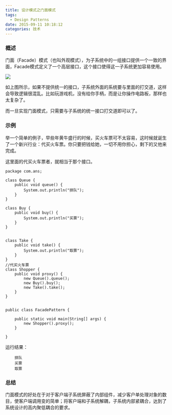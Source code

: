 ```yaml
---
title: 设计模式之门面模式
tags:
  - Design Patterns
date: 2015-09-11 10:18:12
categories: 技术
---
```


### 概述

门面（Facade）模式（也叫外观模式），为子系统中的一组接口提供一个一致的界面，Facade模式定义了一个高层接口，这个接口使得这一子系统更加容易使用。

![](http://i.imgur.com/PsNxEsY.png)

如上图所示，如果不提供统一的接口，子系统外面的系统要与里面的打交道，这样会导致逻辑很混乱。比如玩游戏机，没有给你手柄，而是让你操作电路板，那样也太复杂了。

而一旦实现门面模式，只需要与子系统的统一接口打交道即可以了。

### 示例

举一个简单的例子，早些年黄牛盛行的时候，买火车票可不太容易，这时候就诞生了一个新兴行业：代买火车票。你只要把钱给她，一切不用你担心，剩下的又他来完成。

这里面的代买火车票者，就相当于那个接口。

	package com.ans;
	
	class Queue {
		public void queue() {
			System.out.println("排队");
		}
	}
	
	class Buy {
		public void buy() {
			System.out.println("买票");
		}
	}
	
	
	class Take {
		public void take() {
			System.out.println("取票");
		}
	}
	//代买火车票
	class Shopper {
		public void proxy() {
			new Queue().queue();
			new Buy().buy();
			new Take().take();
		}
	}
	

	public class FacadePattern {
	
		public static void main(String[] args) {
			new Shopper().proxy();
		}
	
	}

运行结果：

		排队
		买票
		取票

### 总结

门面模式的好处在于对于客户端子系统屏蔽了内部组件，减少客户单处理对象的数目，使客户端调用变的简单；将客户端和子系统解耦，子系统内部紧耦合，达到了系统设计的高内聚低耦合的要求。